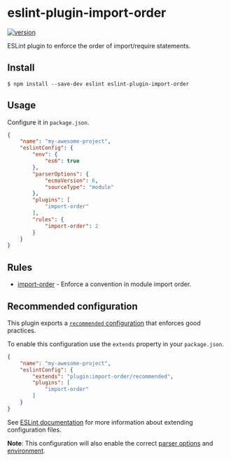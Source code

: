 # eslint-plugin-import-order

[![version](https://img.shields.io/npm/v/eslint-plugin-import-order.svg)](http://npm.im/eslint-plugin-import-order)

ESLint plugin to enforce the order of import/require statements.


## Install

```
$ npm install --save-dev eslint eslint-plugin-import-order
```


## Usage

Configure it in `package.json`.

```json
{
	"name": "my-awesome-project",
	"eslintConfig": {
		"env": {
			"es6": true
		},
		"parserOptions": {
			"ecmaVersion": 6,
			"sourceType": "module"
		},
		"plugins": [
			"import-order"
		],
		"rules": {
			"import-order": 2
		}
	}
}
```


## Rules

- [import-order](doc/rules/import-order.md) - Enforce a convention in module import order.

## Recommended configuration

This plugin exports a [`recommended` configuration](index.js#L8) that enforces good practices.

To enable this configuration use the `extends` property in your `package.json`.

```json
{
	"name": "my-awesome-project",
	"eslintConfig": {
		"extends": "plugin:import-order/recommended",
		"plugins": [
			"import-order"
		]
	}
}
```

See [ESLint documentation](http://eslint.org/docs/user-guide/configuring#extending-configuration-files) for more information about extending configuration files.

**Note**: This configuration will also enable the correct [parser options](http://eslint.org/docs/user-guide/configuring#specifying-parser-options) and [environment](http://eslint.org/docs/user-guide/configuring#specifying-environments).
